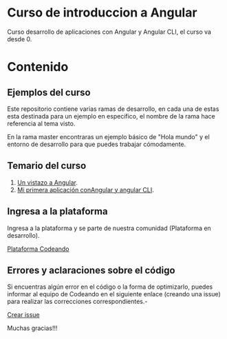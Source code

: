Curso de introduccion a Angular
===

Curso desarrollo de aplicaciones con Angular y Angular CLI, el curso va desde 0.

# Contenido

## Ejemplos del curso

Este repositorio contiene varias ramas de desarrollo, en cada una de estas esta destinada para un ejemplo en especifico, el nombre de la rama hace referencia al tema visto.

En la rama master encontraras un ejemplo básico de "Hola mundo" y el entorno de desarrollo para que puedes trabajar cómodamente.

## Temario del curso

1. [Un vistazo a Angular](http://blog.codeando.org/articulos/un-vistazo-a-angular-2.html).
2. [Mi primera aplicación conAngular y angular CLI](http://blog.codeando.org/articulos/mi-primera-app-con-angular-y-angular-cli.html).

## Ingresa a la plataforma

Ingresa a la plataforma y se parte de nuestra comunidad (Plataforma en desarrollo).

[Plataforma Codeando](http://codeando.org)

## Errores y aclaraciones sobre el código

Si encuentras algún error en el código o la forma de optimizarlo, puedes informar al equipo de Codeando en el siguiente enlace (creando una issue) para realizar las correcciones correspondientes.-

[Crear issue](https://github.com/codeandomx/curso-de-introduccion-a-angular/issues)

Muchas gracias!!!
